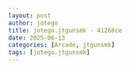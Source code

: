 ```yaml
---
layout: post
author: jotego
title: jotego.jtgunsmk - 41268ce
date: 2025-06-13
categories: [Arcade, jtgunsmk]
tags: [jotego.jtgunsmk]
---
```


